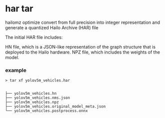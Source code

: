 # har tar


hailomz optimize convert from full precision into integer representation and generate a quantized Hailo Archive (HAR) file


The initial HAR file includes:

HN file, which is a JSON-like representation of the graph structure that is deployed to the Hailo hardware.
NPZ file, which includes the weights of the model.



### example


```
> tar xf yolov5m_vehicles.har


├── yolov5m_vehicles.hn
├── yolov5m_vehicles.nms.json
├── yolov5m_vehicles.npz
├── yolov5m_vehicles.original_model_meta.json
└── yolov5m_vehicles.postprocess.onnx
```